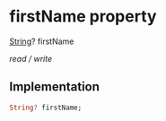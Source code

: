 


# firstName property







[String](https://api.flutter.dev/flutter/dart-core/String-class.html)? firstName
  
_<span class="feature">read / write</span>_






## Implementation

```dart
String? firstName;
```







